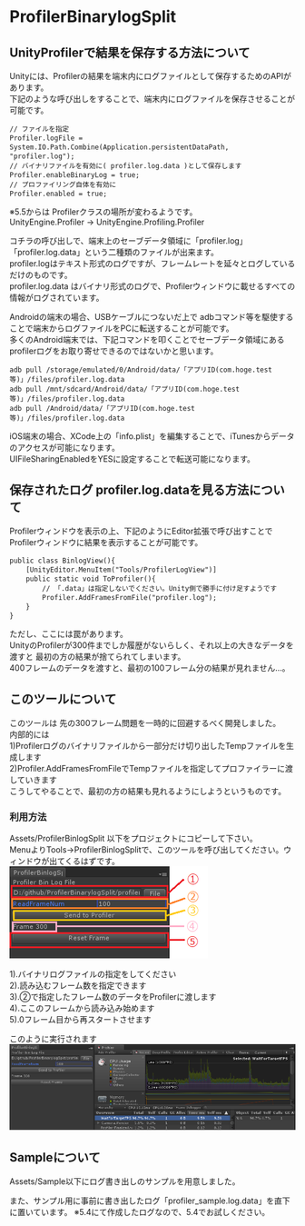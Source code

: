 # ProfilerBinarylogSplit
## UnityProfilerで結果を保存する方法について

Unityには、Profilerの結果を端末内にログファイルとして保存するためのAPIがあります。  
下記のような呼び出しをすることで、端末内にログファイルを保存させることが可能です。

    // ファイルを指定
    Profiler.logFile = System.IO.Path.Combine(Application.persistentDataPath, "profiler.log");
    // バイナリファイルを有効に( profiler.log.data )として保存します
    Profiler.enableBinaryLog = true;
    // プロファイリング自体を有効に
    Profiler.enabled = true;
    
※5.5からは Profilerクラスの場所が変わるようです。  
UnityEngine.Profiler -> UnityEngine.Profiling.Profiler

コチラの呼び出しで、端末上のセーブデータ領域に「profiler.log」「profiler.log.data」という二種類のファイルが出来ます。  
profiler.logはテキスト形式のログですが、フレームレートを延々とログしているだけのものです。  
profiler.log.data はバイナリ形式のログで、Profilerウィンドウに載せるすべての情報がログされています。  


Androidの端末の場合、USBケーブルにつないだ上で adbコマンド等を駆使することで端末からログファイルをPCに転送することが可能です。  
多くのAndroid端末では、下記コマンドを叩くことでセーブデータ領域にある profilerログをお取り寄せできるのではないかと思います。

    adb pull /storage/emulated/0/Android/data/「アプリID(com.hoge.test等)」/files/profiler.log.data
    adb pull /mnt/sdcard/Android/data/「アプリID(com.hoge.test等)」/files/profiler.log.data  
    adb pull /Android/data/「アプリID(com.hoge.test等)」/files/profiler.log.data  

iOS端末の場合、XCode上の「info.plist」を編集することで、iTunesからデータのアクセスが可能になります。<br />
UIFileSharingEnabledをYESに設定することで転送可能になります。
## 保存されたログ profiler.log.dataを見る方法について
Profilerウィンドウを表示の上、下記のようにEditor拡張で呼び出すことでProfilerウィンドウに結果を表示することが可能です。

    public class BinlogView(){
        [UnityEditor.MenuItem("Tools/ProfilerLogView")]
        public static void ToProfiler(){
            // 「.data」は指定しないでください。Unity側で勝手に付け足すようです
            Profiler.AddFramesFromFile("profiler.log");  
        }
    }

ただし、ここには罠があります。  
UnityのProfilerが300件までしか履歴がないらしく、それ以上の大きなデータを渡すと 最初の方の結果が捨てられてしまいます。  
400フレームのデータを渡すと、最初の100フレーム分の結果が見れません…。

## このツールについて
このツールは 先の300フレーム問題を一時的に回避するべく開発しました。  
内部的には  
1)Profilerログのバイナリファイルから一部分だけ切り出したTempファイルを生成します  
2)Profiler.AddFramesFromFileでTempファイルを指定してプロファイラーに渡していきます  
こうしてやることで、最初の方の結果も見れるようにしようというものです。  

### 利用方法
Assets/ProfilerBinlogSplit 以下をプロジェクトにコピーして下さい。  
MenuよりTools->ProfilerBinlogSplitで、このツールを呼び出してください。ウィンドウが出てくるはずです。  
![Alt text](/doc/img/ProfilerSplit.png)

1).バイナリログファイルの指定をしてください  
2).読み込むフレーム数を指定できます  
3).②で指定したフレーム数のデータをProfilerに渡します  
4).ここのフレームから読み込み始めます  
5).0フレーム目から再スタートさせます  

このように実行されます  
![Alt text](/doc/img/Execute.png)

## Sampleについて
Assets/Sample以下にログ書き出しのサンプルを用意しました。

また、サンプル用に事前に書き出したログ「profiler_sample.log.data」を直下に置いています。
※5.4にて作成したログなので、5.4でお試しください。
